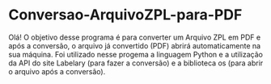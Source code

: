 # Conversao-ArquivoZPL-para-PDF
Olá! O objetivo desse programa é para converter um Arquivo ZPL em PDF e após a conversão, o arquivo já convertido (PDF) abrirá automaticamente na sua máquina.
Foi utilizado nesse progema a linguagem Python e a utilização da API do site Labelary (para fazer a conversão) e a biblioteca os (para abrir o arquivo após a conversão).
